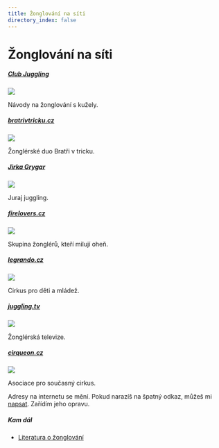 ```yaml
---
title: Žonglování na síti
directory_index: false
---
```


# Žonglování na síti

##### [Club Juggling](https://clubjuggling.com/contents.html "Anglické stránky o žonglování.")

[![](/img/o/odkazy-clubjuggling.jpg)](https://clubjuggling.com/contents.html "Anglické stránky o žonglování.")

Návody na žonglování s kužely.

##### [bratrivtricku.cz](https://www.bratrivtricku.cz/ "Bratři v tricku")

[![](/img/o/odkazy-bratrivtricku.jpg)](http://www.bratrivtricku.cz/ "Bratři v tricku")

Žonglérské duo Bratři v tricku.

##### [Jirka Grygar](https://juraj-zongler.cz "Jirka Grygar")

[![](/img/o/odkazy-juraj.jpg)](https://juraj-zongler.cz/ "Jirka Grygar")

Juraj juggling.

##### [firelovers.cz](https://firelovers.cz/ "Fireshow firelovers")

[![](/img/o/odkazy-firelovers.jpg)](https://firelovers.cz/ "Fireshow firelovers")

Skupina žonglérů, kteří milují oheň.

##### [legrando.cz](https://legrando.cz/ "Cirkus LeGrando")

[![](/img/o/odkazy-legrando.jpg)](https://legrando.cz/ "Cirkus LeGrando")

Cirkus pro děti a mládež.

##### [juggling.tv](https://juggling.tv/ "Domov žonglérského videa na internetu.")

[![](/img/o/odkazy-jtv.jpg)](https://juggling.tv/ "Domov žonglérského videa na internetu.")

Žonglérská televize.

##### [cirqueon.cz](https://www.cirqueon.cz/ "Asociace pro současný cirkus")

[![](/img/o/odkazy-cirqueon.jpg)](https://www.cirqueon.cz/ "Asociace pro současný cirkus")

Asociace pro současný cirkus.

Adresy na internetu se mění. Pokud narazíš na špatný odkaz, můžeš mi [napsat](/kontakt.html "Nahlášení špatného odkazu."). Zařídím jeho opravu.

##### Kam dál

- [Literatura o žonglování](/literatura.html "Čtení o žonglování")
